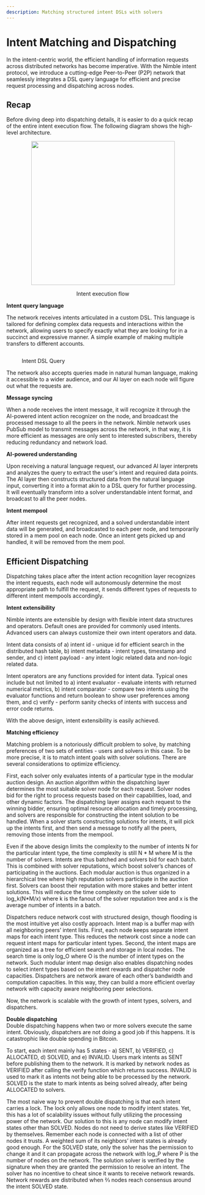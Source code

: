 ```yaml
---
description: Matching structured intent DSLs with solvers
---
```


# Intent Matching and Dispatching

In the intent-centric world, the efficient handling of information requests across distributed networks has become imperative. With the Nimble intent protocol, we introduce a cutting-edge Peer-to-Peer (P2P) network that seamlessly integrates a DSL query language for efficient and precise request processing and dispatching across nodes.

## Recap

Before diving deep into dispatching details, it is easier to do a quick recap of the entire intent execution flow. The following diagram shows the high-level architecture.

<div align="center">

<figure><img src="https://lh7-us.googleusercontent.com/015gy-XgjiAWyyDtFzHW8KCneNTbNeqy2ZBGI477TIQnm_2EAjSkTNMrwXnLt63tNsgH4HJFC6_bTYgbPhPE5LL8f4ESgWMFb-23n8DZ-1wYPKe3XOzeUZDA1PGW7_gFqvbhrzhK3AjOCgPo0rbCoPs" alt="" width="375"><figcaption><p>Intent execution flow</p></figcaption></figure>

</div>

**Intent query language**

The network receives intents articulated in a custom DSL. This language is tailored for defining complex data requests and interactions within the network, allowing users to specify exactly what they are looking for in a succinct and expressive manner. A simple example of making multiple transfers to different accounts.

<figure><img src="https://lh7-us.googleusercontent.com/lUpeFlHy2bQXKIddr3K0kizDpjniexcz5FMdw7ul64OWzAZOKq1IvcmnzoApaz33FzG57xiXFd2CDOM_RKoJ0wnPu-wilc3Tiq2gPvG9tEDmXk4NZ5AWYVa31o_a7EIbbFvWB4jEy-VonhN9-GwM5yM" alt=""><figcaption><p>Intent DSL Query</p></figcaption></figure>

The network also accepts queries made in natural human language, making it accessible to a wider audience, and our AI layer on each node will figure out what the requests are.

**Message syncing**

When a node receives the intent message, it will recognize it through the AI-powered intent action recognizer on the node, and broadcast the processed message to all the peers in the network. Nimble network uses PubSub model to transmit messages across the network, in that way, it is more efficient as messages are only sent to interested subscribers, thereby reducing redundancy and network load.

**AI-powered understanding**

Upon receiving a natural language request, our advanced AI layer interprets and analyzes the query to extract the user's intent and required data points. The AI layer then constructs structured data from the natural language input, converting it into a format akin to a DSL query for further processing. It will eventually transform into a solver understandable intent format, and broadcast to all the peer nodes.

**Intent mempool**

After intent requests get recognized, and a solved understandable intent data will be generated, and broadcasted to each peer node, and temporarily stored in a mem pool on each node. Once an intent gets picked up and handled, it will be removed from the mem pool.

## Efficient Dispatching

Dispatching takes place after the intent action recognition layer recognizes the intent requests, each node will autonomously determine the most appropriate path to fulfill the request, it sends different types of requests to different intent mempools accordingly.&#x20;

**Intent extensibility**

Nimble intents are extensible by design with flexible intent data structures and operators. Default ones are provided for commonly used intents. Advanced users can always customize their own intent operators and data.

Intent data consists of a) intent id - unique id for efficient search in the distributed hash table, b) intent metadata - intent types, timestamp and sender, and c) intent payload - any intent logic related data and non-logic related data.

Intent operators are any functions provided for intent data. Typical ones include but not limited to a) intent evaluator - evaluate intents with returned numerical metrics, b) intent comparator - compare two intents using the evaluator functions and return boolean to show user preferences among them, and c) verify - perform sanity checks of intents with success and error code returns.

With the above design, intent extensibility is easily achieved.

**Matching efficiency**

Matching problem is a notoriously difficult problem to solve, by matching preferences of two sets of entities - users and solvers in this case. To be more precise, it is to match intent goals with solver solutions. There are several considerations to optimize efficiency.

First, each solver only evaluates intents of a particular type in the modular auction design. An auction algorithm within the dispatching layer determines the most suitable solver node for each request. Solver nodes bid for the right to process requests based on their capabilities, load, and other dynamic factors. The dispatching layer assigns each request to the winning bidder, ensuring optimal resource allocation and timely processing, and solvers are responsible for constructing the intent solution to be handled. When a solver starts constructing solutions for intents, it will pick up the intents first, and then send a message to notify all the peers, removing those intents from the mempool.

Even if the above design limits the complexity to the number of intents N for the particular intent type, the time complexity is still N \* M where M is the number of solvers. Intents are thus batched and solvers bid for each batch. This is combined with solver reputations, which boost solver’s chances of participating in the auctions. Each modular auction is thus organized in a hierarchical tree where high reputation solvers participate in the auction first. Solvers can boost their reputation with more stakes and better intent solutions. This will reduce the time complexity on the solver side to log\_k(N\*M/x) where k is the fanout of the solver reputation tree and x is the average number of intents in a batch.

Dispatchers reduce network cost with structured design, though flooding is the most intuitive yet also costly approach. Intent map is a buffer map with all neighboring peers’ intent lists. First, each node keeps separate intent maps for each intent type. This reduces the network cost since a node can request intent maps for particular intent types. Second, the intent maps are organized as a tree for efficient search and storage in local nodes. The search time is only log\_O where O is the number of intent types on the network. Such modular intent map design also enables dispatching nodes to select intent types based on the intent rewards and dispatcher node capacities. Dispatchers are network aware of each other’s bandwidth and computation capacities. In this way, they can build a more efficient overlay network with capacity aware neighboring peer selections.

Now, the network is scalable with the growth of intent types, solvers, and dispatchers.

**Double dispatching**\
Double dispatching happens when two or more solvers execute the same intent. Obviously, dispatchers are not doing a good job if this happens. It is catastrophic like double spending in Bitcoin.

To start, each intent mainly has 5 states - a) SENT, b) VERIFIED, c) ALLOCATED, d) SOLVED, and e) INVALID. Users mark intents as SENT before publishing them to the network. It is marked by network nodes as VERIFIED after calling the verify function which returns success. INVALID is used to mark it as intents not being able to be processed by the network. SOLVED is the state to mark intents as being solved already, after being ALLOCATED to solvers.

The most naive way to prevent double dispatching is that each intent carries a lock. The lock only allows one node to modify intent states. Yet, this has a lot of scalability issues without fully utilizing the processing power of the network. Our solution to this is any node can modify intent states other than SOLVED. Nodes do not need to derive states like VERIFIED by themselves. Remember each node is connected with a list of other nodes it trusts. A weighted sum of its neighbors’ intent states is already good enough. For the SOLVED state, only the solver has the permission to change it and it can propagate across the network with log\_P where P is the number of nodes on the network. The solution solver is verified by the signature when they are granted the permission to resolve an intent. The solver has no incentive to cheat since it wants to receive network rewards. Network rewards are distributed when ⅔ nodes reach consensus around the intent SOLVED state.
